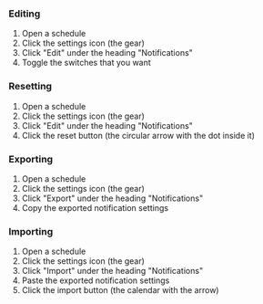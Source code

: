 ### Editing
1. Open a schedule
2. Click the settings icon (the gear)
3. Click "Edit" under the heading "Notifications"
4. Toggle the switches that you want

### Resetting
1. Open a schedule
2. Click the settings icon (the gear)
3. Click "Edit" under the heading "Notifications"
4. Click the reset button (the circular arrow with the dot inside it)

### Exporting
1. Open a schedule
2. Click the settings icon (the gear)
3. Click "Export" under the heading "Notifications"
4. Copy the exported notification settings

### Importing
1. Open a schedule
2. Click the settings icon (the gear)
3. Click "Import" under the heading "Notifications"
4. Paste the exported notification settings
5. Click the import button (the calendar with the arrow)